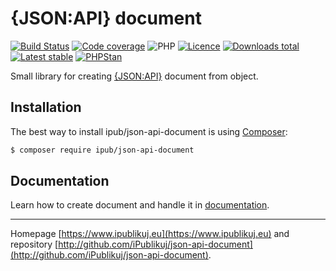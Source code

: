 # {JSON:API} document

[![Build Status](https://badgen.net/github/checks/ipublikuj/json-api-document/master?cache=300&style=flast-square)](https://github.com/ipublikuj/json-api-document)
[![Code coverage](https://badgen.net/coveralls/c/github/ipublikuj/json-api-document?cache=300&style=flast-square)](https://coveralls.io/github/ipublikuj/json-api-document)
![PHP](https://badgen.net/packagist/php/ipub/json-api-document?cache=300&style=flast-square)
[![Licence](https://badgen.net/packagist/license/ipub/json-api-document?cache=300&style=flast-square)](https://github.com/ipublikuj/json-api-document/blob/master/LICENSE.md)
[![Downloads total](https://badgen.net/packagist/dt/ipub/json-api-document?cache=300&style=flast-square)](https://packagist.org/packages/ipub/json-api-document)
[![Latest stable](https://badgen.net/packagist/v/ipub/json-api-document/latest?cache=300&style=flast-square)](https://packagist.org/packages/ipub/json-api-document)
[![PHPStan](https://img.shields.io/badge/PHPStan-enabled-brightgreen.svg?style=flat-square)](https://github.com/phpstan/phpstan)

Small library for creating [{JSON:API}](http://jsonapi.org) document from object.

## Installation

The best way to install ipub/json-api-document is using  [Composer](http://getcomposer.org/):

```sh
$ composer require ipub/json-api-document
```

## Documentation

Learn how to create document and handle it in [documentation](https://github.com/iPublikuj/doctrine-orm-query/blob/master/docs/en/index.md).

***
Homepage [https://www.ipublikuj.eu](https://www.ipublikuj.eu) and repository [http://github.com/iPublikuj/json-api-document](http://github.com/iPublikuj/json-api-document).
